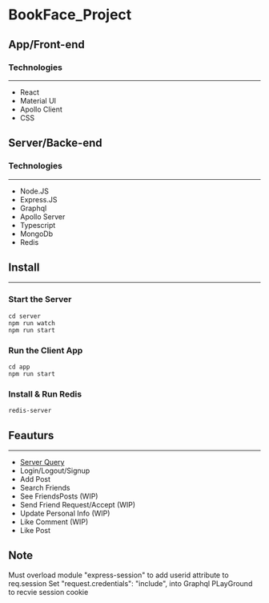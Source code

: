 # BookFace_Project
## App/Front-end
### Technologies
---
- React
- Material UI
- Apollo Client
- CSS


## Server/Backe-end
### Technologies
---

- Node.JS
- Express.JS
- Graphql
- Apollo Server
- Typescript
- MongoDb
- Redis


## Install
---
### Start the Server 
```
cd server
npm run watch
npm run start
```
### Run the Client App
```
cd app
npm run start

```
### Install & Run Redis

```
redis-server

```

## Feauturs
---
- [Server Query](function.md)
- Login/Logout/Signup
- Add Post
- Search Friends
- See FriendsPosts (WIP)
- Send Friend Request/Accept (WIP)
- Update Personal Info (WIP)
- Like Comment (WIP)
- Like Post
## Note

Must overload module "express-session"
to add userid attribute to req.session
Set "request.credentials": "include",
into Graphql PLayGround to recvie session cookie
